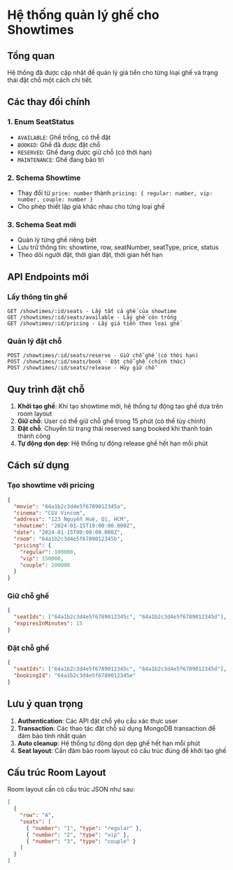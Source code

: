 # Hệ thống quản lý ghế cho Showtimes

## Tổng quan

Hệ thống đã được cập nhật để quản lý giá tiền cho từng loại ghế và trạng thái đặt chỗ một cách chi tiết.

## Các thay đổi chính

### 1. Enum SeatStatus

- `AVAILABLE`: Ghế trống, có thể đặt
- `BOOKED`: Ghế đã được đặt chỗ
- `RESERVED`: Ghế đang được giữ chỗ (có thời hạn)
- `MAINTENANCE`: Ghế đang bảo trì

### 2. Schema Showtime

- Thay đổi từ `price: number` thành `pricing: { regular: number, vip: number, couple: number }`
- Cho phép thiết lập giá khác nhau cho từng loại ghế

### 3. Schema Seat mới

- Quản lý từng ghế riêng biệt
- Lưu trữ thông tin: showtime, row, seatNumber, seatType, price, status
- Theo dõi người đặt, thời gian đặt, thời gian hết hạn

## API Endpoints mới

### Lấy thông tin ghế

```
GET /showtimes/:id/seats - Lấy tất cả ghế của showtime
GET /showtimes/:id/seats/available - Lấy ghế còn trống
GET /showtimes/:id/pricing - Lấy giá tiền theo loại ghế
```

### Quản lý đặt chỗ

```
POST /showtimes/:id/seats/reserve - Giữ chỗ ghế (có thời hạn)
POST /showtimes/:id/seats/book - Đặt chỗ ghế (chính thức)
POST /showtimes/:id/seats/release - Hủy giữ chỗ
```

## Quy trình đặt chỗ

1. **Khởi tạo ghế**: Khi tạo showtime mới, hệ thống tự động tạo ghế dựa trên room layout
2. **Giữ chỗ**: User có thể giữ chỗ ghế trong 15 phút (có thể tùy chỉnh)
3. **Đặt chỗ**: Chuyển từ trạng thái reserved sang booked khi thanh toán thành công
4. **Tự động dọn dẹp**: Hệ thống tự động release ghế hết hạn mỗi phút

## Cách sử dụng

### Tạo showtime với pricing

```json
{
  "movie": "64a1b2c3d4e5f6789012345a",
  "cinema": "CGV Vincom",
  "address": "123 Nguyễn Huệ, Q1, HCM",
  "showtime": "2024-01-15T19:00:00.000Z",
  "date": "2024-01-15T00:00:00.000Z",
  "room": "64a1b2c3d4e5f6789012345b",
  "pricing": {
    "regular": 100000,
    "vip": 150000,
    "couple": 200000
  }
}
```

### Giữ chỗ ghế

```json
{
  "seatIds": ["64a1b2c3d4e5f6789012345c", "64a1b2c3d4e5f6789012345d"],
  "expiresInMinutes": 15
}
```

### Đặt chỗ ghế

```json
{
  "seatIds": ["64a1b2c3d4e5f6789012345c", "64a1b2c3d4e5f6789012345d"],
  "bookingId": "64a1b2c3d4e5f6789012345e"
}
```

## Lưu ý quan trọng

1. **Authentication**: Các API đặt chỗ yêu cầu xác thực user
2. **Transaction**: Các thao tác đặt chỗ sử dụng MongoDB transaction để đảm bảo tính nhất quán
3. **Auto cleanup**: Hệ thống tự động dọn dẹp ghế hết hạn mỗi phút
4. **Seat layout**: Cần đảm bảo room layout có cấu trúc đúng để khởi tạo ghế

## Cấu trúc Room Layout

Room layout cần có cấu trúc JSON như sau:

```json
[
  {
    "row": "A",
    "seats": [
      { "number": "1", "type": "regular" },
      { "number": "2", "type": "vip" },
      { "number": "3", "type": "couple" }
    ]
  }
]
```

